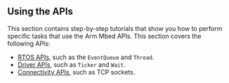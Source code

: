 ## Using the APIs

This section contains step-by-step tutorials that show you how to perform specific tasks that use the Arm Mbed APIs. This section covers the following APIs:

- [RTOS APIs](/docs/v5.4/tutorials/using-the-apis.html#the-eventqueue-api), such as the `EventQueue` and `Thread`.
- [Driver APIs](/docs/v5.4/tutorials/using-the-apis.html#examples-of-application-flow-control), such as `Ticker` and `Wait`.
- [Connectivity APIs](/docs/v5.4/tutorials/using-the-apis.html#cellular-tcp-sockets), such as TCP sockets.

